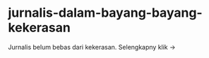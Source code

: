 # jurnalis-dalam-bayang-bayang-kekerasan
 Jurnalis belum bebas dari kekerasan. Selengkapny klik -> 
